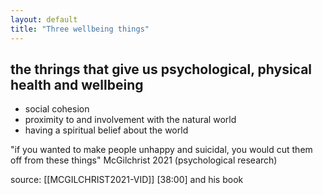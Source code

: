 ```yaml
---
layout: default
title: "Three wellbeing things"
---
```


## the thrings that give us psychological, physical health and wellbeing
- social cohesion
- proximity to and involvement with the natural world
- having a spiritual belief about the world 

"if you wanted to make people unhappy and suicidal, you would cut them off from these things" McGilchrist 2021  (psychological research)

source: [[MCGILCHRIST2021-VID]] [38:00] and his book


